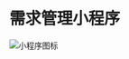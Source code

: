# 需求管理小程序
![小程序图标](https://raw.githubusercontent.com/1119864054/staticRes/master/dcitsDma/gh_e7e723fd7818_258.jpg)